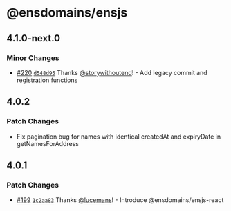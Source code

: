 # @ensdomains/ensjs

## 4.1.0-next.0

### Minor Changes

- [#220](https://github.com/ensdomains/ensjs/pull/220) [`d548d95`](https://github.com/ensdomains/ensjs/commit/d548d9555741b6d9a99b1e2ec3c20eaca7a186f6) Thanks [@storywithoutend](https://github.com/storywithoutend)! - Add legacy commit and registration functions

## 4.0.2

### Patch Changes

- Fix pagination bug for names with identical createdAt and expiryDate in getNamesForAddress

## 4.0.1

### Patch Changes

- [#199](https://github.com/ensdomains/ensjs/pull/199) [`1c2aa83`](https://github.com/ensdomains/ensjs/commit/1c2aa83681a1be98f920e6eac57391c138712df7) Thanks [@lucemans](https://github.com/lucemans)! - Introduce @ensdomains/ensjs-react

